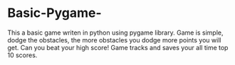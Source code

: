 # Basic-Pygame-
This a basic game writen in python using pygame library. Game is simple, dodge the obstacles, the more obstacles you dodge more points you will get. Can you beat your high score! Game tracks and saves your all time top 10 scores.
